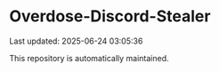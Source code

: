 # Overdose-Discord-Stealer

Last updated: 2025-06-24 03:05:36

This repository is automatically maintained.
